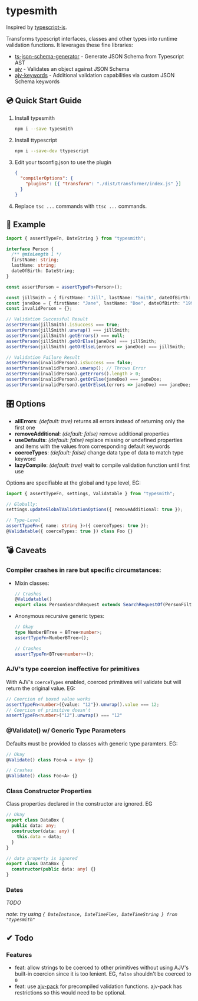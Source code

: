 # typesmith

Inspired by [typescript-is](https://www.npmjs.com/package/typescript-is).

Transforms typescript interfaces, classes and other types into runtime validation functions. It leverages these fine libraries:

- [ts-json-schema-generator](https://www.npmjs.com/package/ts-json-schema-generator) - Generate JSON Schema from Typescript AST
- [ajv](https://www.npmjs.com/package/ajv) - Validates an object against JSON Schema
- [ajv-keywords](ajv-keywords) - Additional validation capabilities via custom JSON Schema keywords


## 💿 Quick Start Guide

1. Install typesmith

   ```bash
   npm i --save typesmith
   ```

2. Install ttypescript

   ```bash
   npm i --save-dev ttypescript
   ```

3. Edit your tsconfig.json to use the plugin

   ```json
   {
     "compilerOptions": {
       "plugins": [{ "transform": "./dist/transformer/index.js" }]
     }
   }
   ```

4. Replace `tsc ...` commands with `ttsc ...` commands.

## 📐 Example

```ts
import { assertTypeFn, DateString } from "typesmith";

interface Person {
  /** @minLength 1 */
  firstName: string;
  lastName: string;
  dateOfBirth: DateString;
}

const assertPerson = assertTypeFn<Person>();

const jillSmith = { firstName: "Jill", lastName: "Smith", dateOfBirth: "1990-12-31" };
const janeDoe = { firstName: "Jane", lastName: "Doe", dateOfBirth: "1990-12-31" };
const invalidPerson = {};

// Validation Successful Result
assertPerson(jillSmith).isSuccess === true;
assertPerson(jillSmith).unwrap() === jillSmith;
assertPerson(jillSmith).getErrors() === null;
assertPerson(jillSmith).getOrElse(janeDoe) === jillSmith;
assertPerson(jillSmith).getOrElseL(errors => janeDoe) === jillSmith;

// Validation Failure Result
assertPerson(invalidPerson).isSuccess === false;
assertPerson(invalidPerson).unwrap(); // Throws Error
assertPerson(invalidPerson).getErrors().length > 0;
assertPerson(invalidPerson).getOrElse(janeDoe) === janeDoe;
assertPerson(invalidPerson).getOrElseL(errors => janeDoe) === janeDoe;
```

## 🎛️ Options

- **allErrors**: *(default: true)* returns all errors instead of returning only the first one
- **removeAdditional**: *(default: false)* remove additional properties
- **useDefaults**: *(default: false)* replace missing or undefined properties and items with the values from corresponding default keywords
- **coerceTypes**: *(default: false)* change data type of data to match type keyword
- **lazyCompile**: *(default: true)* wait to compile validation function until first use


Options are specifiable at the global and type level, EG:
```ts
import { assertTypeFn, settings, Validatable } from "typesmith";

// Globally:
settings.updateGlobalValidationOptions({ removeAdditional: true });

// Type-Level
assertTypeFn<{ name: string }>({ coerceTypes: true });
@Validatable({ coerceTypes: true }) class Foo {}
```


## 💣 Caveats

### Compiler crashes in rare but specific circumstances:
- Mixin classes:
  ```ts
  // Crashes
  @Validatable()
  export class PersonSearchRequest extends SearchRequestOf(PersonFilters) {}
  ```
- Anonymous recursive generic types:
  ```ts
  // Okay
  type NumberBTree = BTree<number>;
  assertTypeFn<NumberBTree>();
  
  // Crashes
  assertTypeFn<BTree<number>>();
  ```

### AJV's type coercion ineffective for primitives

With AJV's `coerceTypes` enabled, coerced primitives will validate but will return the original value. EG:
```ts
// Coercion of boxed value works
assertTypeFn<number>({value: "12"}).unwrap().value === 12;
// Coercion of primitive doesn't
assertTypeFn<number>("12").unwrap() === "12"
```

### @Validate() w/ Generic Type Parameters

Defaults must be provided to classes with generic type paramters. EG:
```ts
// Okay
@Validate() class Foo<A = any> {}

// Crashes
@Validate() class Foo<A> {}
```

### Class Constructor Properties

Class properties declared in the constructor are ignored. EG
```ts
// Okay
export class DataBox {
  public data: any;
  constructor(data: any) {
    this.data = data;
  }
}

// data property is ignored
export class DataBox {
  constructor(public data: any) {}
}
```

### Dates

*TODO*

*note: try using `{ DateInstance, DateTimeFlex, DateTimeString } from "typesmith"`*

## ✔ Todo

### Features

- feat: allow strings to be coerced to other primitives without using AJV's built-in coercion since it is too lenient. EG, `false` shouldn't be coerced to `0`
- feat: use [ajv-pack](https://www.npmjs.com/package/ajv-pack) for precompiled validation functions. ajv-pack has restrictions so this would need to be optional.
